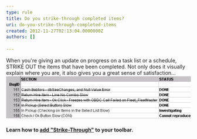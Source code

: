 ```yaml
---
type: rule
title: Do you strike-through completed items?
uri: do-you-strike-through-completed-items
created: 2012-11-27T02:13:04.0000000Z
authors: []

---
```


When you're giving an update on progress on a task list or a schedule, STRIKE OUT the items that have been completed. Not only does it visually explain where you are, it also gives you a great sense of satisfaction...
 ![ Good Example - Completed items are struck-through![Strike Through in Outlook](../../assets/OutlookTaskList.JPG)](../../assets/StrikeThrough.gif)
#### Learn how to [add "Strike-Through"](http://www.ssw.com.au/ssw/KB/KB.asp?KBID=Q803334) to your toolbar.
